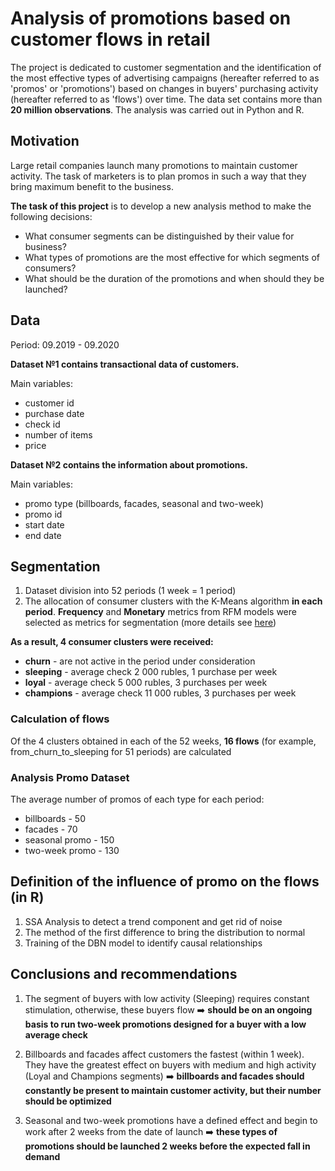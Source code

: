 # Analysis of promotions based on customer flows in retail
The project is dedicated to customer segmentation and the identification of the most effective types of advertising campaigns (hereafter referred to as 'promos' or 'promotions') based on changes in buyers' purchasing activity (hereafter referred to as 'flows') over time. The data set contains more than **20 million observations**. The analysis was carried out in Python and R.

## Motivation
Large retail companies launch many promotions to maintain customer activity.
The task of marketers is to plan promos in such a way that they bring maximum benefit to the business.

**The task of this project** is to develop a new analysis method to make the following decisions:

- What consumer segments can be distinguished by their value for business?
- What types of promotions are the most effective for which segments of consumers?
- What should be the duration of the promotions and when should they be launched?

## Data
Period: 09.2019 - 09.2020

**Dataset №1 contains transactional data of customers.**

Main variables: 
- customer id  
- purchase date
- check id
- number of items
- price

**Dataset №2 contains the information about promotions.**

Main variables: 
- promo type (billboards, facades, seasonal and two-week) 
- promo id
- start date
- end date

## Segmentation 

1. Dataset division into 52 periods (1 week = 1 period)
2. The allocation of consumer clusters with the K-Means algorithm **in each period**. **Frequency** and **Monetary** metrics from RFM models were selected as metrics for segmentation (more details see [here](https://www.investopedia.com/terms/r/rfm-recency-frequency-monetary-value.asp))

**As a result, 4 consumer clusters were received:** 

- **churn** - are not active in the period under consideration
- **sleeping** - average check 2 000 rubles, 1 purchase per week
- **loyal** - average check 5 000 rubles, 3 purchases per week
- **champions** - average check 11 000 rubles, 3 purchases per week

### Calculation of flows
Of the 4 clusters obtained in each of the 52 weeks, **16 flows** (for example, from_churn_to_sleeping for 51 periods) are calculated

### Analysis Promo Dataset
The average number of promos of each type for each period:

- billboards - 50
- facades - 70
- seasonal promo - 150
- two-week promo - 130

## Definition of the influence of promo on the flows (in R)

1. SSA Analysis to detect a trend component and get rid of noise
2. The method of the first difference to bring the distribution to normal
3. Training of the DBN model to identify causal relationships

## Conclusions and recommendations


1. The segment of buyers with low activity (Sleeping) requires constant stimulation, otherwise, these buyers flow
:arrow_right: **should be on an ongoing basis to run two-week promotions designed for a buyer with a low average check**

2. Billboards and facades affect customers the fastest (within 1 week).
They have the greatest effect on buyers with medium and high activity (Loyal and Champions segments)
:arrow_right: **billboards and facades should constantly be present to maintain customer activity, but their number should be optimized**

3. Seasonal and two-week promotions have a defined effect and begin to work after 2 weeks from the date of launch
:arrow_right: **these types of promotions should be launched 2 weeks before the expected fall in demand**







    
